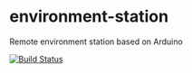 # environment-station 
Remote environment station based on Arduino

[![Build Status](https://travis-ci.org/freekode/environment-station.svg?branch=master)](https://travis-ci.org/freekode/environment-station)
